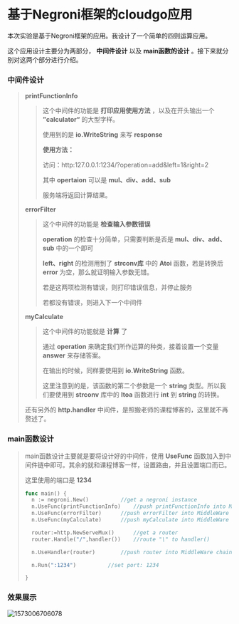 # 基于Negroni框架的cloudgo应用

本次实验是基于Negroni框架的应用。我设计了一个简单的四则运算应用。

这个应用设计主要分为两部分， **中间件设计** 以及 **main函数的设计** 。接下来就分别对这两个部分进行介绍。

### 中间件设计

> **printFunctionInfo**
>
> > 这个中间件的功能是 **打印应用使用方法** ，以及在开头输出一个 **”calculator“** 的大型字样。
> >
> > 使用到的是 **io.WriteString** 来写 **response** 
> >
> > **使用方法：**
> >
> > 访问：http:127.0.0.1:1234/?operation=add&left=1&right=2
> >
> > 其中 **opertaion** 可以是 **mul、div、add、sub**
> >
> > 服务端将返回计算结果。
>
>  
>
> **errorFilter**
>
> > 这个中间件的功能是 **检查输入参数错误** 
> >
> > **operation** 的检查十分简单，只需要判断是否是 **mul、div、add、sub** 中的一个即可
> >
> > **left、right** 的检测用到了 **strconv库** 中的 **Atoi** 函数，若是转换后 **error** 为空，那么就证明输入参数无错。
> >
> > 若是这两项检测有错误，则打印错误信息，并停止服务
> >
> > 若都没有错误，则进入下一个中间件
>
>  
>
> **myCalculate**
>
> > 这个中间件的功能就是 **计算** 了
> >
> > 通过 **operation** 来确定我们所作运算的种类，接着设置一个变量 **answer** 来存储答案。
> >
> > 在输出的时候，同样要使用到 **io.WriteString** 函数。
> >
> > 这里注意到的是，该函数的第二个参数是一个 **string** 类型。所以我们要使用到 **strconv** 库中的 **Itoa** 函数进行 **int** 到 **string** 的转换。
>
>  
>
> 还有另外的 **http.handler** 中间件，是照搬老师的课程博客的，这里就不再赘述了。



### main函数设计

> main函数设计主要就是要将设计好的中间件，使用 **UseFunc** 函数加入到中间件链中即可。其余的就和课程博客一样，设置路由，并且设置端口而已。
>
> 这里使用的端口是 **1234**
>
> ```go
> func main() {
> 	n := negroni.New()			//get a negroni instance
> 	n.UseFunc(printFunctionInfo)	//push printFunctionInfo into MiddleWare chain
> 	n.UseFunc(errorFilter)		//push errorFilter into MiddleWare chain
> 	n.UseFunc(myCalculate)		//push myCalculate into MiddleWare chain
> 
> 	router:=http.NewServeMux()		//get a router
> 	router.Handle("/",handler())	//route "\" to handler()
> 
> 	n.UseHandler(router)		//push router into MiddleWare chain
> 
> 	n.Run(":1234")			//set port: 1234
> 
> }
> ```



### 效果展示

![1573006706078](C:\Users\89481\AppData\Roaming\Typora\typora-user-images\1573006706078.png)




